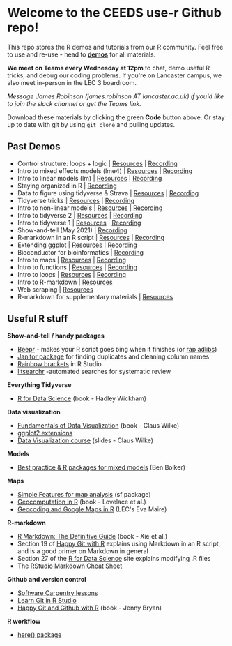 # Welcome to the CEEDS use-r Github repo!

This repo stores the R demos and tutorials from our R community. Feel free to use and re-use - head to **[demos](demos)** for all materials. 

**We meet on Teams every Wednesday at 12pm** to chat, demo useful R tricks, and debug our coding problems. If you're on Lancaster campus, we also meet in-person in the LEC 3 boardroom.

*Message James Robinson (james.robinson AT lancaster.ac.uk) if you'd like to join the slack channel or get the Teams link.*

Download these materials by clicking the green **Code** button above. Or stay up to date with git by using  ```git clone``` and pulling updates.


## Past Demos

* Control structure: loops + logic |   [Resources](demos/loops) | [Recording](https://web.microsoftstream.com/video/87cf1743-33a2-4953-8021-4f9478384366)
* Intro to mixed effects models (lme4) |  [Resources](demos/linear-models) | [Recording](https://web.microsoftstream.com/video/d99d3ddf-9350-4591-9a97-9a62f2284be8)
* Intro to linear models (lm) |  [Resources](demos/linear-models) | [Recording](https://web.microsoftstream.com/video/f224466c-7214-4830-925d-5791440dad8d)
* Staying organized in R | [Recording](https://web.microsoftstream.com/video/b00b07fc-7895-4624-a02c-0437beda1849)
* Data to figure using tidyverse & Strava |  [Resources](demos/rStrava) | [Recording](https://web.microsoftstream.com/video/efb019bc-eb20-4017-b4b1-7a6480e4495b)
* Tidyverse tricks |  [Resources](demos/tidyverse/tidyverse_tricks.Rmd) | [Recording](https://web.microsoftstream.com/video/db32b9cf-e4b7-402b-8a79-8b2a530f2792)
* Intro to non-linear models | [Resources](demos/non-linear-models) | [Recording](https://web.microsoftstream.com/video/84aa500c-9a36-4f1c-8a0c-e08513c15267)
* Intro to tidyverse 2 | [Resources](demos/tidyverse) | [Recording](https://web.microsoftstream.com/video/caab2def-9c6c-425e-aadf-a4b0cb51fe8e)
* Intro to tidyverse 1 | [Resources](demos/tidyverse) | [Recording](https://web.microsoftstream.com/video/ede13987-3ebb-4957-8e5e-6eaebfc39ca1)
* Show-and-tell (May 2021) | [Recording](https://web.microsoftstream.com/video/f11fd5ba-fefc-4e52-bfd6-d79a471e133a)
* R-markdown in an R script | [Resources](demos/render-rscripts-rmd/) | [Recording](https://web.microsoftstream.com/video/9c767fc9-1935-4d93-ad2b-9449da9fae39)
* Extending ggplot | [Resources](demos/extending_ggplot/) | [Recording](https://web.microsoftstream.com/video/7057bdea-f4b4-41a6-8f73-cb8500519044)
* Bioconductor for bioinformatics | [Recording](https://web.microsoftstream.com/video/5b485f83-55b0-426f-a4b4-70907fb3178b)
* Intro to maps | [Resources](demos/mapping/) | [Recording](https://web.microsoftstream.com/video/38ae2633-3ea9-4450-9c1b-0d81f7249a16)
* Intro to functions | [Resources](demos/intro-to-functions/) | [Recording](https://web.microsoftstream.com/video/b5086b5b-c10d-42ec-9e99-f45a15e9b4a9) 
* Intro to loops | [Resources](demos/intro-to-loops/) | [Recording](https://web.microsoftstream.com/video/30c83fa7-b74b-45ad-a79b-4cb31a63a6f1) 
* Intro to R-markdown | [Resources](demos/rmarkdown-html)
* Web scraping | [Resources](demos/web-scraping)
* R-markdown for supplementary materials | [Resources](demos/rmarkdown-for-figures)

## Useful R stuff

**Show-and-tell / handy packages**

* [Beepr](https://www.r-project.org/nosvn/pandoc/beepr.html) - makes your R script goes bing when it finishes (or [rap adlibs](https://github.com/brooke-watson/BRRR))
* [Janitor package](https://garthtarr.github.io/meatR/janitor.html) for finding duplicates and cleaning column names
* [Rainbow brackets](https://blog.rstudio.com/2020/11/04/rstudio-1-4-preview-rainbow-parentheses/) in R Studio
* [litsearchr](https://elizagrames.github.io/litsearchr/) -automated searches for systematic review

**Everything Tidyverse** 

* [R for Data Science](https://r4ds.had.co.nz/index.html) (book - Hadley Wickham)

**Data visualization**

* [Fundamentals of Data Visualization](https://clauswilke.com/dataviz/) (book - Claus Wilke)
* [ggplot2 extensions](https://exts.ggplot2.tidyverse.org/gallery/)
* [Data Visualization course](https://wilkelab.org/SDS375/) (slides - Claus Wilke)

**Models**

* [Best practice & R packages for mixed models](https://bbolker.github.io/mixedmodels-misc/glmmFAQ.html) (Ben Bolker)

**Maps**

* [Simple Features for map analysis](https://r-spatial.github.io/sf/) (sf package)
* [Geocomputation in R](https://geocompr.robinlovelace.net/) (book - Lovelace et al.)
* [Geocoding and Google Maps in R](https://evamaire.com/2020/04/16/geocoding-with-ggmap-in-r/) (LEC's Eva Maire)

**R-markdown**

* [R Markdown: The Definitive Guide](https://bookdown.org/yihui/rmarkdown/) (book - Xie et al.)
* Section 19 of [Happy Git with R](https://happygitwithr.com/) explains using Markdown in an R script, and is a good primer on Markdown in general 
* Section 27 of the [R for Data Science](https://r4ds.had.co.nz/r-markdown.html) site explains modifying .R files 
* The [RStudio Markdown Cheat Sheet](https://www.rstudio.com/wp-content/uploads/2016/03/rmarkdown-cheatsheet-2.0.pdf)

**Github and version control**

* [Software Carpentry lessons](http://swcarpentry.github.io/git-novice/)
* [Learn Git in R Studio](https://afredston.github.io/learn-git/learn-git.html)
* [Happy Git and Github with R](https://happygitwithr.com/index.html) (book - Jenny Bryan)


**R workflow**

* [here() package](https://github.com/r-lib/here)


## 

